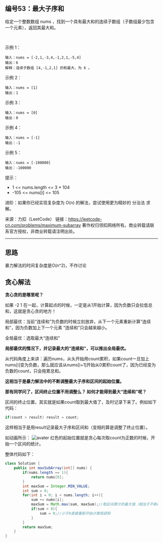 ## 编号53：最大子序和
给定一个整数数组 nums ，找到一个具有最大和的连续子数组（子数组最少包含一个元素），返回其最大和。

 

示例 1：
```
输入：nums = [-2,1,-3,4,-1,2,1,-5,4]
输出：6
解释：连续子数组 [4,-1,2,1] 的和最大，为 6 。
```
示例 2：
```
输入：nums = [1]
输出：1
```
示例 3：
```
输入：nums = [0]
输出：0
```
示例 4：
```
输入：nums = [-1]
输出：-1
```
示例 5：
```
输入：nums = [-100000]
输出：-100000 
```
提示：

* 1 <= nums.length <= 3 * 104
* -105 <= nums[i] <= 105
 

进阶：如果你已经实现复杂度为 O(n) 的解法，尝试使用更为精妙的 分治法 求解。

来源：力扣（LeetCode）
链接：https://leetcode-cn.com/problems/maximum-subarray
著作权归领扣网络所有。商业转载请联系官方授权，非商业转载请注明出处。

---
## 思路
暴力解法的时间复杂度是O(n^2)，不作讨论

## 贪心解法
**贪心贪的是哪里呢？**

如果 -2 1 在一起，计算起点的时候，一定是从1开始计算，因为负数只会拉低总和，这就是贪心贪的地方！

局部最优：当前“连续和”为负数的时候立刻放弃，从下一个元素重新计算“连续和”，因为负数加上下一个元素 “连续和”只会越来越小。

全局最优：选取最大“连续和”

**局部最优的情况下，并记录最大的“连续和”，可以推出全局最优。**

从代码角度上来讲：遍历nums，从头开始用count累积，如果count一旦加上nums[i]变为负数，那么就应该从nums[i+1]开始从0累积count了，因为已经变为负数的count，只会拖累总和。

**这相当于是暴力解法中的不断调整最大子序和区间的起始位置。**

**那有同学问了，区间终止位置不用调整么？ 如何才能得到最大“连续和”呢？**

区间的终止位置，其实就是如果count取到最大值了，及时记录下来了。例如如下代码：
```java
if(count > result) result = count;
```
这样相当于是用result记录最大子序和区间和（变相的算是调整了终止位置）。

如动画所示：
![avater](https://camo.githubusercontent.com/a6eb977f19950bb2c56d68964d100c17ac464b16c022cf803c94486da5281f3a/68747470733a2f2f636f64652d7468696e6b696e672e63646e2e626365626f732e636f6d2f676966732f35332e2545362539432538302545352541342541372545352541442539302545352542412538462545352539322538432e676966)
红色的起始位置就是贪心每次取count为正数的时候，开始一个区间的统计。

整体代码如下：
```java
class Solution {
    public int maxSubArray(int[] nums) {
        if(nums.length == 1){
            return nums[0];
        }
        int maxSum = Integer.MIN_VALUE;
        int sum = 0;
        for(int i = 0; i < nums.length; i++){
            sum += nums[i];
            maxSum = Math.max(sum, maxSum);//取区间累计的最大值（相当于不断确定最大子序终止位置）
            if(sum < 0){
                sum = 0;//小于0直接重新开始计算局部和
            }
        }
        return maxSum;
    }
}
```